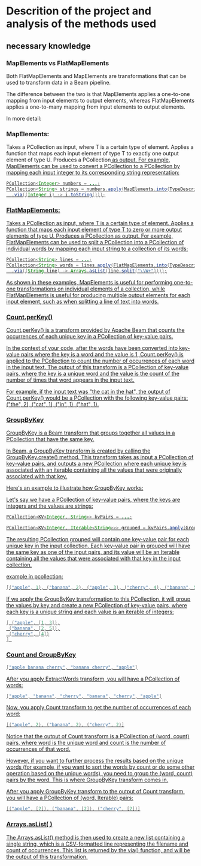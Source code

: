 # Descrition of the project and analysis of the methods used


## necessary knowledge


###  MapElements vs FlatMapElements

Both FlatMapElements and MapElements are transformations that can be used to transform data in a Beam pipeline.

The difference between the two is that MapElements applies a one-to-one mapping from input elements to output elements, whereas FlatMapElements applies a one-to-many mapping from input elements to output elements.

In more detail:

### MapElements:

Takes a PCollection<T> as input, where T is a certain type of element.
Applies a function that maps each input element of type T to exactly one output element of type U.
Produces a PCollection<U> as output.
For example, MapElements can be used to convert a PCollection<Integer> to a PCollection<String> by mapping each input integer to its corresponding string representation:


```java
PCollection<Integer> numbers = ...;
PCollection<String> strings = numbers.apply(MapElements.into(TypeDescriptors.strings())
  .via((Integer i) -> i.toString()));

```


### FlatMapElements:

Takes a PCollection<T> as input, where T is a certain type of element.
Applies a function that maps each input element of type T to zero or more output elements of type U.
Produces a PCollection<U> as output.
For example, FlatMapElements can be used to split a PCollection<String> into a PCollection<String> of individual words by mapping each input string to a collection of its words:


```java
PCollection<String> lines = ...;
PCollection<String> words = lines.apply(FlatMapElements.into(TypeDescriptors.strings())
  .via((String line) -> Arrays.asList(line.split("\\W+"))));
```

As shown in these examples, MapElements is useful for performing one-to-one transformations on individual elements of a collection, while FlatMapElements is useful for producing multiple output elements for each input element, such as when splitting a line of text into words.


### Count.perKey()
Count.perKey() is a transform provided by Apache Beam that counts the occurrences of each unique key in a PCollection of key-value pairs.

In the context of your code, after the words have been converted into key-value pairs where the key is a word and the value is 1, Count.perKey() is applied to the PCollection to count the number of occurrences of each word in the input text. The output of this transform is a PCollection of key-value pairs, where the key is a unique word and the value is the count of the number of times that word appears in the input text.

For example, if the input text was "the cat in the hat", the output of Count.perKey() would be a PCollection with the following key-value pairs: ("the", 2), ("cat", 1), ("in", 1), ("hat", 1).


### GroupByKey 

GroupByKey is a Beam transform that groups together all values in a PCollection that have the same key.

In Beam, a GroupByKey transform is created by calling the GroupByKey.create() method. This transform takes as input a PCollection of key-value pairs, and outputs a new PCollection where each unique key is associated with an iterable containing all the values that were originally associated with that key.

Here's an example to illustrate how GroupByKey works:

Let's say we have a PCollection of key-value pairs, where the keys are integers and the values are strings:
```java
PCollection<KV<Integer, String>> kvPairs = ...;
```

```java
PCollection<KV<Integer, Iterable<String>>> grouped = kvPairs.apply(GroupByKey.create());
```

The resulting PCollection grouped will contain one key-value pair for each unique key in the input collection. Each key-value pair in grouped will have the same key as one of the input pairs, and its value will be an Iterable containing all the values that were associated with that key in the input collection.

example in pcollection:
 ```java
 [("apple", 1), ("banana", 2), ("apple", 3), ("cherry", 4), ("banana", 5)]
 ```
If we apply the GroupByKey transformation to this PCollection, it will group the values by key and create a new PCollection of key-value pairs, where each key is a unique string and each value is an iterable of integers:
```java
[ ("apple", [1, 3]),
 ("banana", [2, 5]),
 ("cherry", [4])
] 
```



### Count and GroupByKey

```java
["apple banana cherry", "banana cherry", "apple"]
```
After you apply ExtractWords transform, you will have a PCollection of words:
```java
["apple", "banana", "cherry", "banana", "cherry", "apple"]
```
Now, you apply Count transform to get the number of occurrences of each word:


```java
[("apple", 2), ("banana", 2), ("cherry", 2)]
```
Notice that the output of Count transform is a PCollection of (word, count) pairs, where word is the unique word and count is the number of occurrences of that word.

However, if you want to further process the results based on the unique words (for example, if you want to sort the words by count or do some other operation based on the unique words), you need to group the (word, count) pairs by the word. This is where GroupByKey transform comes in.

After you apply GroupByKey transform to the output of Count transform, you will have a PCollection of (word, Iterable<count>) pairs:
```java
[("apple", [2]), ("banana", [2]), ("cherry", [2])]
```

###  Arrays.asList( )

The Arrays.asList() method is then used to create a new list containing a single string, which is a CSV-formatted line representing the filename and count of occurrences. This list is returned by the via() function, and will be the output of this transformation.